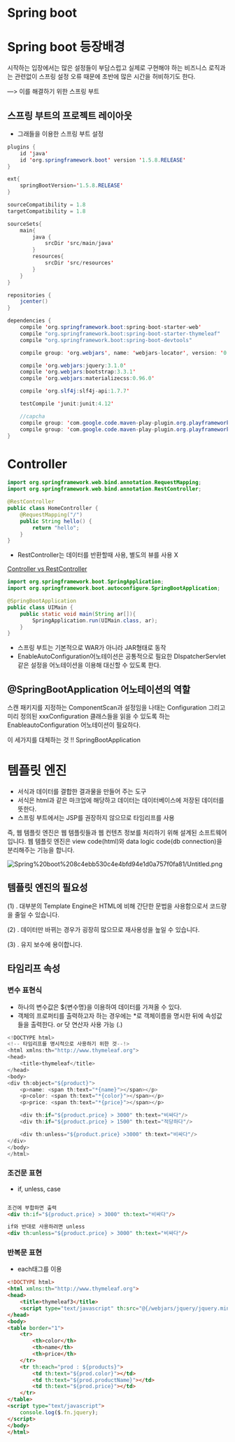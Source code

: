# Spring boot

# Spring boot 등장배경

시작하는 입장에서는 많은 설정들이 부담스럽고 실제로 구현해야 하는 비즈니스 로직과는 관련없이 스프링 설정 오류 때문에 초반에 많은 시간을 허비하기도 한다.

—> 이를 해결하기 위한 스프링 부트 

## 스프링 부트의 프로젝트 레이아웃

- 그래들을 이용한 스프링 부트 설정

```java
plugins {
    id 'java'
    id 'org.springframework.boot' version '1.5.8.RELEASE'
}

ext{
    springBootVersion='1.5.8.RELEASE'
}

sourceCompatibility = 1.8
targetCompatibility = 1.8

sourceSets{
    main{
        java {
            srcDir 'src/main/java'
        }
        resources{
            srcDir 'src/resources'
        }
    }
}

repositories {
    jcenter()
}

dependencies {
    compile 'org.springframework.boot:spring-boot-starter-web'
    compile "org.springframework.boot:spring-boot-starter-thymeleaf"
    compile "org.springframework.boot:spring-boot-devtools"

    compile group: 'org.webjars', name: 'webjars-locator', version: '0.32'

    compile 'org.webjars:jquery:3.1.0'
    compile 'org.webjars:bootstrap:3.3.1'
    compile 'org.webjars:materializecss:0.96.0'

    compile 'org.slf4j:slf4j-api:1.7.7'

    testCompile 'junit:junit:4.12'

    //capcha
    compile group: 'com.google.code.maven-play-plugin.org.playframework', name: 'jj-imaging', version: '1.1'
    compile group: 'com.google.code.maven-play-plugin.org.playframework', name: 'jj-simplecaptcha', version: '1.1'
}
```

# Controller

```java
import org.springframework.web.bind.annotation.RequestMapping;
import org.springframework.web.bind.annotation.RestController;

@RestController
public class HomeController {
    @RequestMapping("/")
    public String hello() {
        return "hello";
    }
}
```

- RestController는 데이터를 반환할때 사용, 별도의 뷰를 사용  X

[Controller vs RestController](Spring%20boot%208c4ebb530c4e4bfd94e1d0a757f0fa81/Controller%20vs%20RestController%2070afeb35c59c4770a2c1fa1f679d190a.md)

```java
import org.springframework.boot.SpringApplication;
import org.springframework.boot.autoconfigure.SpringBootApplication;

@SpringBootApplication
public class UIMain {
    public static void main(String ar[]){
        SpringApplication.run(UIMain.class, ar);
    }
}
```

- 스프링 부트는 기본적으로 WAR가 아니라 JAR형태로 동작
- EnableAutoConfiguration어노테이션은 공통적으로 필요한 DIspatcherServlet 같은 설정을 어노테이션을 이용해 대신할 수 있도록 한다.

## @SpringBootApplication 어노테이션의 역할

스캔 패키지를 지정하는 ComponentScan과 설정임을 나태는 Configuration 그리고 미리 정의된 xxxConfiguration 클래스들을 읽을 수 있도록 하는 EnableautoConfiguration 어노테이션이 필요하다.

이 세가지를 대체하는 것 !! SpringBootApplication

# 템플릿 엔진

- 서식과 데이터를 결합한 결과물을 만들어 주는 도구
- 서식은 html과 같은 마크업에 해당하고 데이터는 데이터베이스에 저장된 데이터를 뜻한다.
- 스프링 부트에서는 JSP를 권장하지 않으므로 타임리프를 사용

즉, 웹 템플릿 엔진은 웹 템플릿들과 웹 컨텐츠 정보를 처리하기 위해 설계된 소프트웨어입니다. 웹 템플릿 엔진은 view code(html)와 data logic code(db connection)을 분리해주는 기능을 합니다.

![Spring%20boot%208c4ebb530c4e4bfd94e1d0a757f0fa81/Untitled.png](Spring%20boot%208c4ebb530c4e4bfd94e1d0a757f0fa81/Untitled.png)

## 템플릿 엔진의 필요성

(1) . 대부분의 Template Engine은 HTML에 비해 간단한 문법을 사용함으로서 코드량을 줄일 수 있습니다.

(2) . 데이터만 바뀌는 경우가 굉장히 많으므로 재사용성을 높일 수 있습니다.

(3) . 유지 보수에 용이합니다.

## 타임리프 속성

### 변수 표현식

- 하나의 변수값은 ${변수명}을 이용하여 데이터를 가져올 수 있다.
- 객체의 프로퍼티를 출력하고자 하는 경우에는 *로 객체이름을 명시한 뒤에 속성값들을 출력한다. or 닷 연산자 사용 가능 (.)

```java
<!DOCTYPE html>
<!-- 타임리프를 명시적으로 사용하기 위한 것--!>
<html xmlns:th="http://www.thymeleaf.org">
<head>
    <title>thymeleaf</title>
</head>
<body>
<div th:object="${product}">
    <p>name: <span th:text="*{name}"></span></p>
    <p>color: <span th:text="*{color}"></span></p>
    <p>price: <span th:text="*{price}"></span></p>

    <div th:if="${product.price} > 3000" th:text="비싸다"/>
    <div th:if="${product.price} > 1500" th:text="적당하다"/>

    <div th:unless="${product.price} >3000" th:text="비싸다"/>
</div>
</body>
</html>
```

### 조건문 표현

- if, unless, case

```html

조건에 부합하면 출력
<div th:if="${product.price} > 3000" th:text="비싸다"/>

if와 반대로 사용하려면 unless
<div th:unless="${product.price} > 3000" th:text="비싸다"/>

```

### 반복문 표현

- each태그를 이용

```html
<!DOCTYPE html>
<html xmlns:th="http://www.thymeleaf.org">
<head>
    <title>thymeleaf3</title>
    <script type="text/javascript" th:src="@{/webjars/jquery/jquery.min.js}"></script>
</head>
<body>
<table border="1">
    <tr>
        <th>color</th>
        <th>name</th>
        <th>price</th>
    </tr>
    <tr th:each="prod : ${products}">
        <td th:text="${prod.color}"></td>
        <td th:text="${prod.productName}"></td>
        <td th:text="${prod.price}"></td>
    </tr>
</table>
<script type="text/javascript">
    console.log($.fn.jquery);
</script>
</body>
</html>
```